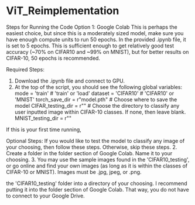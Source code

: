 # ViT_Reimplementation

Steps for Running the Code 
Option 1: Google Colab
This is perhaps the easiest choice, but since this is a moderately sized model, make sure you have enough compute units to run 50 epochs. In the provided .ipynb file, it is set to 5 epochs. This is sufficient enough to get relatively good test accuracy (~70% on CIFAR10 and ~99% on MNIST), but for better results on CIFAR-10, 50 epochs is recommended.

Required Steps:
1. Download the .ipynb file and connect to GPU. 
2. At the top of the script, you should see the following global variables: 
mode = 'train' # 'train' or 'load'
dataset = 'CIFAR10' # 'CIFAR10' or 'MNIST'
torch_save_dir = r"model.pth" # Choose where to save the model
CIFAR_testing_dir = r"" # Choose the directory to classify any user inputted image within CIFAR-10 classes. If none, then leave blank.
MNIST_testing_dir = r""

If this is your first time running, 

Optional Steps:
If you would like to test the model to classify any image of your choosing, then follow these steps. Otherwise, skip these steps. 
2. Create a folder in the folder section of Google Colab. Name it to your choosing.
3. You may use the sample images found in the 'CIFAR10_testing', or go online and find your own images (as long as it is within the classes of CIFAR-10 or MNIST). Images must be .jpg, jpeg, or .png.



the 'CIFAR10_testing' folder into a directory of your choosing. I recommend putting it into the folder section of Google Colab. That way, you do not have to connect to your Google Drive. 
